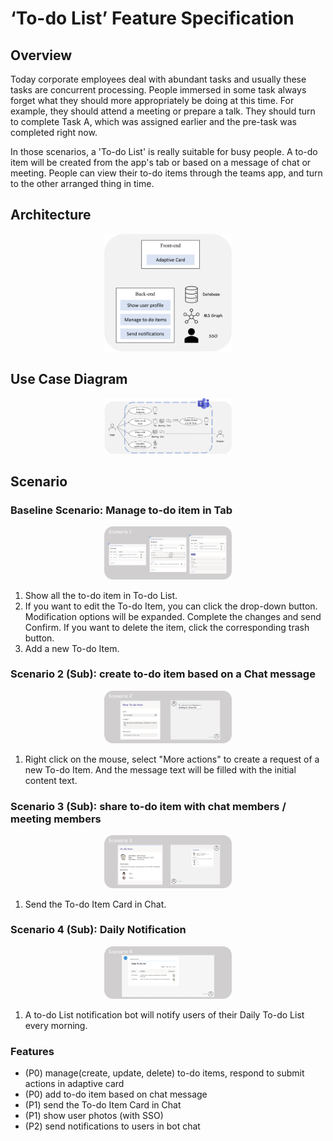 # ‘To-do List’ Feature Specification

## Overview 

Today corporate employees deal with abundant tasks and usually these tasks are concurrent processing. People immersed in some task always forget what they should more appropriately be doing at this time. For example, they should attend a meeting or prepare a talk. They should turn to complete Task A, which was assigned earlier and the pre-task was completed right now.

In those scenarios, a 'To-do List' is really suitable for busy people. A to-do item will be created from the app's tab or based on a message of chat or meeting. People can view their to-do items through the teams app, and turn to the other arranged thing in time.

## Architecture

<center><img src=".\images\architecture.png" alt="Art" style="zoom:20%;" /></center>

## Use Case Diagram

<center><img src=".\images\UseCaseDiagram.png" alt="UseCaseDiagram" style="zoom:20%;" /></center>

## Scenario

### Baseline Scenario: Manage to-do item in Tab

<center><img src=".\images\scenario1.PNG" alt="scenario1" style="zoom: 20%;" /></center>

1. Show all the to-do item in To-do List.
2. If you want to edit the To-do Item, you can click the drop-down button. Modification options will be expanded. Complete the changes and send Confirm. If you want to delete the item, click the corresponding trash button.
3. Add a new To-do Item.

### Scenario 2 (Sub): create to-do item based on a Chat message

<center><img src=".\images\scenario2.PNG" alt="scenario2" style="zoom: 20%;" /></center>

1. Right click on the mouse, select "More actions" to create a request of a new To-do Item. And the message text will be filled with the initial content text.

### Scenario 3 (Sub): share to-do item with chat members / meeting members

<center><img src=".\images\scenario3.PNG" alt="scenario3" style="zoom: 20%;" /></center>

1. Send the To-do Item Card in Chat.

### Scenario 4 (Sub): Daily Notification

<center><img src=".\images\scenario4.PNG" alt="scenario4" style="zoom: 20%;" /></center>

1. A to-do List notification bot will notify users of their Daily To-do List every morning.

### Features

* (P0) manage(create, update, delete) to-do items, respond to submit actions in adaptive card
* (P0) add to-do item based on chat message
* (P1) send the To-do Item Card in Chat
* (P1) show user photos (with SSO)
* (P2) send notifications to users in bot chat